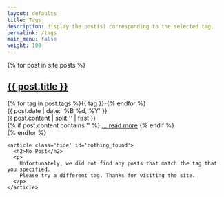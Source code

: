 ```yaml
---
layout: defaults
title: Tags
description: display the post(s) corresponding to the selected tag.
permalink: /tags
main_menu: false
weight: 100
---
```


<!-- 
This tag search solution is somewhat hacky. There are other ways to do this including setting up some additional Ruby code within the Jekyll version that you are running. Eventually, I may switch this to using a different search method.
-->

<section>
  <div class='inner-section'>
    {% for post in site.posts %}
    <article class='hide single_post'>
      <h2 class='single_title'><a href='{{ post.url }}'>{{ post.title }}</a></h2>
      <div class='hide single_tags'>{% for tag in post.tags %}{{ tag }}-{% endfor %}</div>
      <div class='date'>{{ post.date | date: '%B %d, %Y' }}</div>
      <div class='single_content'>{{ post.content | split:'<!--more-->' | first }}</div>
      {% if post.content contains '<!--more-->' %}
        <a href='{{ post.url }}'>... read more</a>
      {% endif %}
    </article>
    {% endfor %}

    <article class='hide' id='nothing_found'>
      <h2>No Post</h2>
      <p>
        Unfortunately, we did not find any posts that match the tag that you specified. 
        Please try a different tag. Thanks for visiting the site.
      </p>
    </article>
  </div><!-- inner-section -->
</section>

<script>
  var display_tags = function() {
    var added = false,
      all_posts = document.getElementsByClassName('single_post'),
      slug = document.location.href.split('?')[1];
      i = 0,
      len = all_posts.length;

    for (; i < len; i++) {
      var cur = all_posts[i];
      title = cur.getElementsByClassName('single_title')[0],
      tags = (cur.getElementsByClassName('single_tags')[0]).innerHTML.split('-'),
      content = cur.getElementsByClassName('single_content')[0],
      tag_len = (tags.length - 1),
      j = 0;
      for (var j = 0; j < tag_len; j++) {
        var cur_tag = tags[j];
        if (cur_tag === slug) {
          all_posts[i].className = 'single_post';
          added = true;
        }
      }
    }
    if (!added) { document.getElementById('nothing_found').className = ''; }
  }
  window.onload = function() {
    display_tags();
  }
</script>
